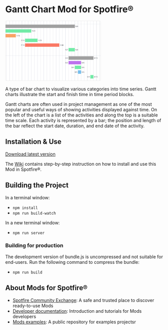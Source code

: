 # Gantt Chart Mod for Spotfire®

<img src="assets/gantt.png" width="60%"/>

A type of bar chart to visualize various categories into time series. Gantt charts illustrate the start and finish time in time period blocks.

Gantt charts are often used in project management as one of the most popular and useful ways of showing activities displayed against time. On the left of the chart is a list of the activities and along the top is a suitable time scale. Each activity is represented by a bar; the position and length of the bar reflect the start date, duration, and end date of the activity.

## Installation & Use

[Download latest version](https://github.com/spotfiresoftware/spotfire-mod-gantt/releases)

The [Wiki](https://github.com/spotfiresoftware/spotfire-mod-gantt/wiki) contains step-by-step instruction on how to install and use this Mod in Spotfire®.

## Building the Project

In a terminal window:
- `npm install`
- `npm run build-watch`

In a new terminal window:
- `npm run server`

### Building for production

The development version of bundle.js is uncompressed and not suitable for end-users. Run the following command to compress the bundle:
- `npm run build`

## About Mods for Spotfire®
-   [Spotfire Community Exchange](https://community.spotfire.com/files/): A safe and trusted place to discover ready-to-use Mods
-   [Developer documentation](https://spotfiresoftware.github.io/spotfire-mods/docs/): Introduction and tutorials for Mods developers
-   [Mods examples](https://github.com/TIBCOSoftware/spotfire-mods/): A public repository for examples projectsr
